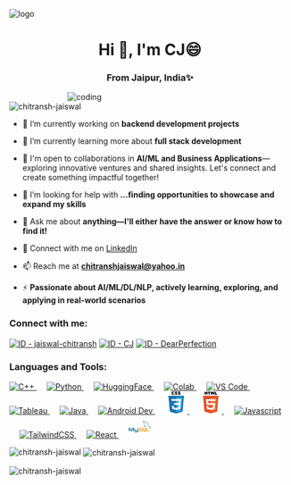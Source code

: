 ![logo]( https://images.unsplash.com/photo-1504805572947-34fad45aed93?q=80&w=1000&auto=format&fit=crop&ixlib=rb-4.0.3&ixid=M3wxMjA3fDB8MHxzZWFyY2h8Mnx8ZmFjZWJvb2slMjBjb3ZlcnxlbnwwfHwwfHx8MA%3D%3D )
<h1 align="center">Hi 👋, I'm CJ😄</h1>
<h3 align="center">From Jaipur, India✨</h3>

<img align="right" alt="coding" width="400" src="https://user-images.githubusercontent.com/55389276/140866485-8fb1c876-9a8f-4d6a-98dc-08c4981eaf70.gif">

<p align="left"> <img src="https://komarev.com/ghpvc/?username=chitransh-jaiswal&label=Profile%20views&color=0e75b6&style=flat" alt="chitransh-jaiswal" /> </p>

- 🔭 I’m currently working on **backend development projects**

- 🌱 I’m currently learning more about **full stack development**

- 👯 I'm open to collaborations in **AI/ML and Business Applications**—exploring innovative ventures and shared insights. Let's connect and create something impactful together!

- 🤔 I’m looking for help with **...finding opportunities to showcase and expand my skills**

- 🧠 Ask me about **anything—I'll either have the answer or know how to find it!**
  
- 💬 Connect with me on [LinkedIn](https://www.linkedin.com/in/jaiswal-chitransh/)

- 📫 Reach me at **chitranshjaiswal@yahoo.in**

- ⚡ **Passionate about AI/ML/DL/NLP, actively learning, exploring, and applying in real-world scenarios**

<h3 align="left">Connect with me:</h3>
<p align="left">
<a href="https://www.linkedin.com/in/jaiswal-chitransh/" target="blank"><img align="center" src="https://raw.githubusercontent.com/rahuldkjain/github-profile-readme-generator/master/src/images/icons/Social/linked-in-alt.svg" alt="ID - jaiswal-chitransh" height="30" width="40" /></a>
<a href="https://instagram.com/" target="blank"><img align="center" src="https://raw.githubusercontent.com/rahuldkjain/github-profile-readme-generator/master/src/images/icons/Social/instagram.svg" alt="ID - CJ" height="30" width="40" /></a>
<a href="https://leetcode.com/DearPerfection/" target="blank"><img align="center" src="https://user-images.githubusercontent.com/63964149/152531278-5e01909d-0c2e-412a-8acc-4a06863c244d.png" alt="ID - DearPerfection" height="40" width="40" /></a>
</p>

<h3 align="left">Languages and Tools:</h3>
<p align="left"> 
<a href="https://en.wikipedia.org/wiki/C%2B%2B" target="_blank" rel="noreferrer"> <img src="https://upload.wikimedia.org/wikipedia/commons/1/18/ISO_C%2B%2B_Logo.svg" alt="C++" width="40" height="40"/> </a> 
&emsp;
<a href="https://en.wikipedia.org/wiki/Python_(programming_language)" target="_blank" rel="noreferrer"> <img src="https://upload.wikimedia.org/wikipedia/commons/thumb/0/0a/Python.svg/2048px-Python.svg.png" alt="Python" width="40" height="40"/> </a> 
&emsp;
<a href="https://en.wikipedia.org/wiki/Hugging_Face" target="_blank" rel="noreferrer"> <img src="https://huggingface.co/datasets/huggingface/brand-assets/resolve/main/hf-logo.png" alt="HuggingFace" width="40" height="40"/> </a>
&emsp;
<a href="https://colab.google/" target="_blank" rel="noreferrer"> <img src="https://colab.research.google.com/img/colab_favicon_256px.png" alt="Colab" width="40" height="40"/> </a>
&emsp;
<a href="https://code.visualstudio.com/" target="_blank" rel="noreferrer"> <img src="https://upload.wikimedia.org/wikipedia/commons/thumb/9/9a/Visual_Studio_Code_1.35_icon.svg/1200px-Visual_Studio_Code_1.35_icon.svg.png" alt="VS Code" width="40" height="40"/> </a>
&emsp;
<a href="https://en.wikipedia.org/wiki/Tableau_Software" target="_blank" rel="noreferrer"> <img src="https://cdn.worldvectorlogo.com/logos/tableau-software.svg" alt="Tableau" width="40" height="40"/> </a>
&emsp;
<a href="https://en.wikipedia.org/wiki/Java_(programming_language)" target="_blank" rel="noreferrer"> <img src="https://nerdysoft.com/wp-content/uploads/2021/11/java-14-1.svg" alt="Java" width="40" height="40"/> </a>
&emsp;
<a href="https://en.wikipedia.org/wiki/Android_software_development" target="_blank" rel="noreferrer"> <img src="https://upload.wikimedia.org/wikipedia/commons/thumb/c/c1/Android_Studio_icon_%282023%29.svg/1200px-Android_Studio_icon_%282023%29.svg.png" alt="Android Dev" width="40" height="40"/> </a>
&emsp;
<a href="https://en.wikipedia.org/wiki/CSS" target="_blank" rel="noreferrer"> <img src="https://raw.githubusercontent.com/devicons/devicon/master/icons/css3/css3-original-wordmark.svg" alt="CSS3" width="40" height="40"/> </a> 
&emsp;
<a href="https://en.wikipedia.org/wiki/HTML5" target="_blank" rel="noreferrer"> <img src="https://raw.githubusercontent.com/devicons/devicon/master/icons/html5/html5-original-wordmark.svg" alt="HTML5" width="40" height="40"/> </a>  
&emsp;
<a href="https://en.wikipedia.org/wiki/Javascript" target="_blank" rel="noreferrer"> <img src="https://i2.wp.com/thebamboocode.com/wp-content/uploads/2016/03/js-logo.png?fit=500%2C500" alt="Javascript" width="40" height="40"/> </a> 
&emsp;
<a href="https://en.wikipedia.org/wiki/Tailwind_CSS" target="_blank" rel="noreferrer"> <img src="https://logowik.com/content/uploads/images/tailwind-css3232.logowik.com.webp" alt="TailwindCSS" width="40" height="40"/> </a> 
&emsp;
<a href="https://en.wikipedia.org/wiki/React_(software)" target="_blank" rel="noreferrer"> <img src="https://upload.wikimedia.org/wikipedia/commons/thumb/a/a7/React-icon.svg/2300px-React-icon.svg.png" alt="React" width="40" height="40"/> </a> 
&emsp;
<a href="https://en.wikipedia.org/wiki/MySQL" target="_blank" rel="noreferrer"> <img src="https://raw.githubusercontent.com/devicons/devicon/master/icons/mysql/mysql-original-wordmark.svg" alt="mysql" width="40" height="40"/> </a> </p>

<p><img align="left" src="https://github-readme-stats.vercel.app/api/top-langs?username=chitransh-jaiswal&show_icons=true&locale=en&layout=compact" alt="chitransh-jaiswal" /></p>

<p>&nbsp;<img align="center" src="https://github-readme-stats.vercel.app/api?username=chitransh-jaiswal&show_icons=true&locale=en" alt="chitransh-jaiswal" /></p>

<p><img align="center" src="https://github-readme-streak-stats.herokuapp.com/?user=chitransh-jaiswal&" alt="chitransh-jaiswal" /></p>









